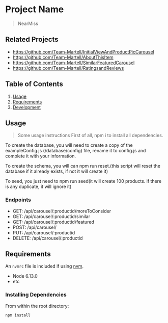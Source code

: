 # Project Name

> NearMiss

## Related Projects

  - https://github.com/Team-Martell/InitialViewAndProductPicCarousel
  - https://github.com/Team-Martell/AboutThisItem
  - https://github.com/Team-Martell/SimilarFeaturedCarousel
  - https://github.com/Team-Martell/RatingsandReviews

## Table of Contents

1. [Usage](#Usage)
1. [Requirements](#requirements)
1. [Development](#development)

## Usage

> Some usage instructions
First of all, npm i to install all dependencies.

To create the database, you will need to create a copy of the exampleConfig.js (/database/config) file, rename it to config.js and complete it with your information.

To create the schema, you will can npm run reset.(this script will reset the database if it already exists, if not it will create it)

To seed, you just need to npm run seed(it will create 100 products. if there is any duplicate, it will ignore it)

### Endpoints

* GET: /api/carousel/:productid/moreToConsider
* GET: /api/carousel/:productid/similar
* GET: /api/carousel/:productid/featured
* POST: /api/carousel/
* PUT: /api/carousel/:productid
* DELETE: /api/carousel/:productid


## Requirements

An `nvmrc` file is included if using [nvm](https://github.com/creationix/nvm).

- Node 6.13.0
- etc

### Installing Dependencies

From within the root directory:

```sh
npm install
```


